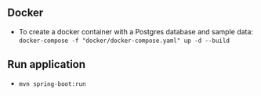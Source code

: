 ## Docker
- To create a docker container with a Postgres database and sample data: 
`docker-compose -f "docker/docker-compose.yaml" up -d --build`

## Run application
- `mvn spring-boot:run`